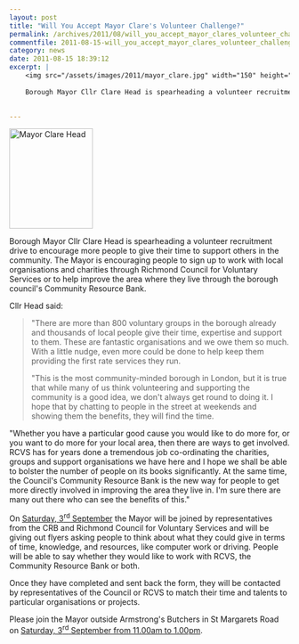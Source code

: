 ```yaml
---
layout: post
title: "Will You Accept Mayor Clare's Volunteer Challenge?"
permalink: /archives/2011/08/will_you_accept_mayor_clares_volunteer_challenge.html
commentfile: 2011-08-15-will_you_accept_mayor_clares_volunteer_challenge
category: news
date: 2011-08-15 18:39:12
excerpt: |
    <img src="/assets/images/2011/mayor_clare.jpg" width="150" height="180" alt="Mayor Clare Head" class="photo right" />
    
    Borough Mayor Cllr Clare Head is spearheading a volunteer recruitment drive to encourage more people to give their time to support others in the community. The Mayor is encouraging people to sign up to work with local organisations and charities through Richmond Council for Voluntary Services or to help improve the area where they live through the borough council's Community Resource Bank.
    

---
```


<img src="/assets/images/2011/mayor_clare.jpg" width="150" height="180" alt="Mayor Clare Head" class="photo right" />

Borough Mayor Cllr Clare Head is spearheading a volunteer recruitment drive to encourage more people to give their time to support others in the community. The Mayor is encouraging people to sign up to work with local organisations and charities through Richmond Council for Voluntary Services or to help improve the area where they live through the borough council's Community Resource Bank.

Cllr Head said:

> "There are more than 800 voluntary groups in the borough already and thousands of local people give their time, expertise and support to them. These are fantastic organisations and we owe them so much. With a little nudge, even more could be done to help keep them providing the first rate services they run.
> 
> "This is the most community-minded borough in London, but it is true that while many of us think volunteering and supporting the community is a good idea, we don't always get round to doing it. I hope that by chatting to people in the street at weekends and showing them the benefits, they will find the time.

"Whether you have a particular good cause you would like to do more for, or you want to do more for your local area, then there are ways to get involved. RCVS has for years done a tremendous job co-ordinating the charities, groups and support organisations we have here and I hope we shall be able to bolster the number of people on its books significantly. At the same time, the Council's Community Resource Bank is the new way for people to get more directly involved in improving the area they live in. I'm sure there are many out there who can see the benefits of this."

On [Saturday, 3<sup>rd</sup> September](/event/meeting/200705142967) the Mayor will be joined by representatives from the CRB and Richmond Council for Voluntary Services and will be giving out flyers asking people to think about what they could give in terms of time, knowledge, and resources, like computer work or driving. People will be able to say whether they would like to work with RCVS, the Community Resource Bank or both.

Once they have completed and sent back the form, they will be contacted by representatives of the Council or RCVS to match their time and talents to particular organisations or projects.

Please join the Mayor outside Armstrong's Butchers in St Margarets Road on [Saturday, 3<sup>rd</sup> September from 11.00am to 1.00pm](/event/meeting/200705142967).
